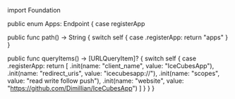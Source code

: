 import Foundation

public enum Apps: Endpoint {
  case registerApp
  
  public func path() -> String {
    switch self {
    case .registerApp:
      return "apps"
    }
  }
  
  public func queryItems() -> [URLQueryItem]? {
    switch self {
    case .registerApp:
      return [
        .init(name: "client_name", value: "IceCubesApp"),
        .init(name: "redirect_uris", value: "icecubesapp://"),
        .init(name: "scopes", value: "read write follow push"),
        .init(name: "website", value: "https://github.com/Dimillian/IceCubesApp")
      ]
    }
  }
}
